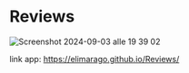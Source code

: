 # Reviews

![Screenshot 2024-09-03 alle 19 39 02](https://github.com/user-attachments/assets/5a90b3b6-a589-4b5e-beab-9c7fef5e0fca)


link app: https://elimarago.github.io/Reviews/
